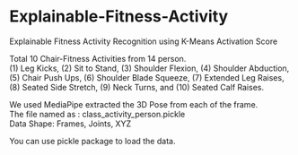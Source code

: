 # Explainable-Fitness-Activity
Explainable Fitness Activity Recognition using K-Means Activation Score


Total 10 Chair-Fitness Activities from 14 person.
<br/>(1) Leg Kicks, (2) Sit to Stand, (3) Shoulder Flexion, (4) Shoulder Abduction, (5) Chair Push Ups, (6) Shoulder Blade Squeeze, (7) Extended Leg Raises, (8) Seated Side Stretch, (9) Neck Turns, and (10) Seated Calf Raises.

We used MediaPipe extracted the 3D Pose from each of the frame.
<br/>The file named as : class_activity_person.pickle
<br/>Data Shape: Frames, Joints, XYZ

You can use pickle package to load the data.
